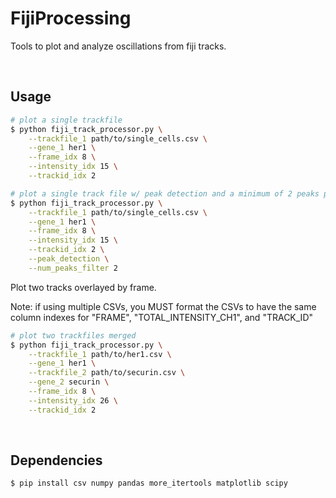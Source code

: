 # FijiProcessing
Tools to plot and analyze oscillations from fiji tracks.

&nbsp;

## Usage

```sh
# plot a single trackfile
$ python fiji_track_processor.py \
    --trackfile_1 path/to/single_cells.csv \
    --gene_1 her1 \
    --frame_idx 8 \
    --intensity_idx 15 \
    --trackid_idx 2 
```

```sh
# plot a single track file w/ peak detection and a minimum of 2 peaks per dataset
$ python fiji_track_processor.py \
    --trackfile_1 path/to/single_cells.csv \
    --gene_1 her1 \
    --frame_idx 8 \
    --intensity_idx 15 \
    --trackid_idx 2 \
    --peak_detection \
    --num_peaks_filter 2
```
Plot two tracks overlayed by frame.

Note: if using multiple CSVs, you MUST format the CSVs to have the same column indexes for "FRAME", "TOTAL_INTENSITY_CH1", and "TRACK_ID"
```sh
# plot two trackfiles merged
$ python fiji_track_processor.py \
    --trackfile_1 path/to/her1.csv \
    --gene_1 her1 \
    --trackfile_2 path/to/securin.csv \
    --gene_2 securin \
    --frame_idx 8 \
    --intensity_idx 26 \
    --trackid_idx 2
```
&nbsp;
## Dependencies

```sh
$ pip install csv numpy pandas more_itertools matplotlib scipy
```





